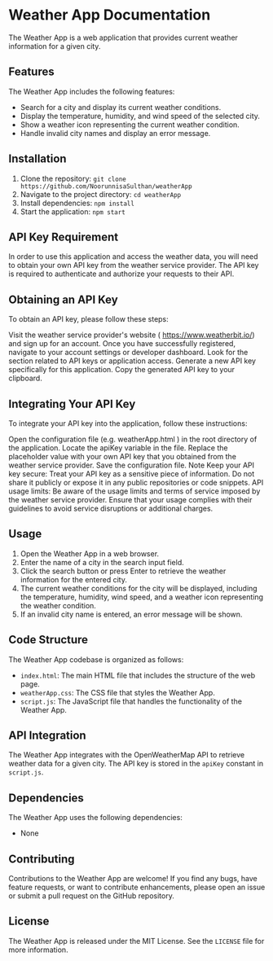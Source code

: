 
# Weather App Documentation

The Weather App is a web application that provides current weather information for a given city.

## Features

The Weather App includes the following features:

- Search for a city and display its current weather conditions.
- Display the temperature, humidity, and wind speed of the selected city.
- Show a weather icon representing the current weather condition.
- Handle invalid city names and display an error message.

## Installation

1. Clone the repository: `git clone https://github.com/NoorunnisaSulthan/weatherApp`
2. Navigate to the project directory: `cd weatherApp`
3. Install dependencies: `npm install`
4. Start the application: `npm start`


## API Key Requirement
In order to use this application and access the weather data, you will need to obtain your own API key from the weather service provider. The API key is required to authenticate and authorize your requests to their API.

## Obtaining an API Key
To obtain an API key, please follow these steps:

Visit the weather service provider's website ( https://www.weatherbit.io/) and sign up for an account.
Once you have successfully registered, navigate to your account settings or developer dashboard.
Look for the section related to API keys or application access.
Generate a new API key specifically for this application.
Copy the generated API key to your clipboard.

## Integrating Your API Key
To integrate your API key into the application, follow these instructions:

Open the configuration file (e.g. weatherApp.html ) in the root directory of the application.
Locate the apiKey variable in the file.
Replace the placeholder value with your own API key that you obtained from the weather service provider.
Save the configuration file.
Note
Keep your API key secure: Treat your API key as a sensitive piece of information. Do not share it publicly or expose it in any public repositories or code snippets.
API usage limits: Be aware of the usage limits and terms of service imposed by the weather service provider. Ensure that your usage complies with their guidelines to avoid service disruptions or additional charges.

## Usage

1. Open the Weather App in a web browser.
2. Enter the name of a city in the search input field.
3. Click the search button or press Enter to retrieve the weather information for the entered city.
4. The current weather conditions for the city will be displayed, including the temperature, humidity, wind speed, and a weather icon representing the weather condition.
5. If an invalid city name is entered, an error message will be shown.

## Code Structure

The Weather App codebase is organized as follows:

- `index.html`: The main HTML file that includes the structure of the web page.
- `weatherApp.css`: The CSS file that styles the Weather App.
- `script.js`: The JavaScript file that handles the functionality of the Weather App.

## API Integration

The Weather App integrates with the OpenWeatherMap API to retrieve weather data for a given city. The API key is stored in the `apiKey` constant in `script.js`.

## Dependencies

The Weather App uses the following dependencies:

- None

## Contributing

Contributions to the Weather App are welcome! If you find any bugs, have feature requests, or want to contribute enhancements, please open an issue or submit a pull request on the GitHub repository.

## License

The Weather App is released under the MIT License. See the `LICENSE` file for more information.
